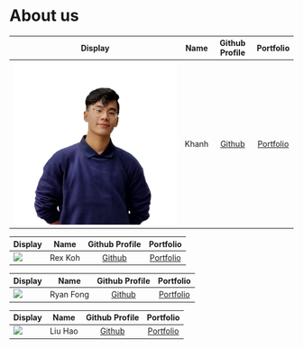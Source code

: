 # About us


Display | Name  |            Github Profile            | Portfolio 
--------|:-----:|:------------------------------------:|:---------:
![](/docs/team/Khanh.png) | Khanh | [Github](https://github.com/tkhahns) | [Portfolio](docs/team/johndoe.md)

Display |   Name   |             Github Profile             | Portfolio 
--------|:--------:|:--------------------------------------:|:---------:
![](https://via.placeholder.com/100.png?text=Photo) | Rex Koh  | [Github](https://github.com/rexkoh425) | [Portfolio](docs/team/RexKoh.md)

Display | Name | Github Profile | Portfolio 
--------|:----:|:--------------:|:---------:
![](https://via.placeholder.com/100.png?text=Photo) | Ryan Fong | [Github](https://github.com/CT9ARyan) | [Portfolio](./team/ct9aryan.md)

Display |  Name   |             Github Profile             | Portfolio 
--------|:-------:|:--------------------------------------:|:---------:
![](https://avatars.githubusercontent.com/u/94769848?v=4) | Liu Hao | [Github](https://github.com/AaronZZ10) | [Portfolio](./team/aaronzz10.md)
